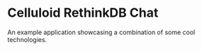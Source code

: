 Celluloid RethinkDB Chat
=====================

An example application showcasing a combination of some cool technologies.

